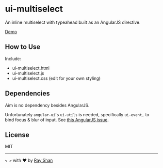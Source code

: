 ui-multiselect
==============

An inline multiselect with typeahead built as an AngularJS directive.

[Demo](http://rayshan.github.io/ui-multiselect)

<!-- [Why and how this was built](medium.com). -->

How to Use
----------

Include:

*	ui-multiselect.html
* ui-multiselect.js
* ui-multiselect.css (edit for your own styling)

Dependencies
------------

Aim is no dependency besides AngularJS.

Unfortunately `angular-ui`'s `ui-utils` is needed, specifically `ui-event,` to bind focus & blur of input. See [this AngularJS issue](https://github.com/angular/angular.js/issues/1277).

License
-------

MIT

---

`< >` with ❤ by [Ray Shan](http://shan.io)
